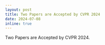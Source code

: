 ```yaml
---
layout: post
title: Two Papers are Accepted by CVPR 2024
date: 2024-07-08 
inline: true
---
```


Two Papers are Accepted by CVPR 2024.